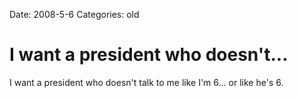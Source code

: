 Date: 2008-5-6
Categories: old

# I want a president who doesn't...

I want a president who doesn't talk to me like I'm 6... or like he's 6.
